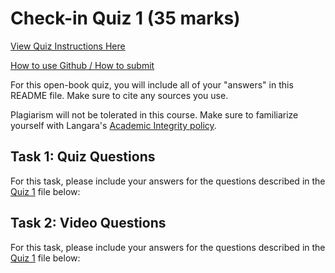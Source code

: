 # Check-in Quiz 1 (35 marks)

[View Quiz Instructions Here](Q1.md)

[How to use Github / How to submit](https://parsa-rajabi.github.io/cpsc-2350/assignments_quizzes.html#github-classroom)

For this open-book quiz, you will include all of your "answers" in this README file. Make sure to cite any sources you use. 

Plagiarism will not be tolerated in this course. Make sure to familiarize yourself with Langara's [Academic Integrity policy](https://langara.ca/about-langara/policies/pdf/F1004.pdf). 


## Task 1: Quiz Questions

For this task, please include your answers for the questions described in the [Quiz 1](Q1.md) file below:


## Task 2: Video Questions

For this task, please include your answers for the questions described in the [Quiz 1](Q1.md) file below:
